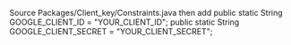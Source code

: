 Source Packages/Client_key/Constraints.java then add
public static String GOOGLE_CLIENT_ID = "YOUR_CLIENT_ID";
public static String GOOGLE_CLIENT_SECRET = "YOUR_CLIENT_SECRET";
